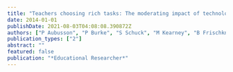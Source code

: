 ```yaml
---
title: "Teachers choosing rich tasks: The moderating impact of technology on student learning, enjoyment, and preparation"
date: 2014-01-01
publishDate: 2021-08-03T04:08:08.390872Z
authors: ["P Aubusson", "P Burke", "S Schuck", "M Kearney", "B Frischknecht"]
publication_types: ["2"]
abstract: ""
featured: false
publication: "*Educational Researcher*"
---
```


